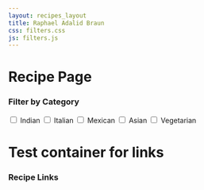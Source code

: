 ```yaml
---
layout: recipes_layout
title: Raphael Adalid Braun
css: filters.css
js: filters.js
---
```


# Recipe Page

<!-- <div class="filters-container">
  <h3>Filter by Category</h3>
  <label>
    <input type="checkbox" class="filter-checkbox" value="indian" onchange="applyFilters()"> Indian
  </label>
  <label>
    <input type="checkbox" class="filter-checkbox" value="asian" onchange="applyFilters()"> Asian
  </label>
  <label>
    <input type="checkbox" class="filter-checkbox" value="italian" onchange="applyFilters()"> Italian
  </label>
  <label>
    <input type="checkbox" class="filter-checkbox" value="mexican" onchange="applyFilters()"> Mexican
  </label>
</div> -->

<div class="filters-container">
  <h3>Filter by Category</h3>
  <label>
    <input type="checkbox" class="filter-checkbox" value="indian" onchange="filterRecipes()"> Indian
  </label>
  <label>
    <input type="checkbox" class="filter-checkbox" value="italian" onchange="filterRecipes()"> Italian
  </label>
  <label>
    <input type="checkbox" class="filter-checkbox" value="mexican" onchange="filterRecipes()"> Mexican
  </label>
  <label>
    <input type="checkbox" class="filter-checkbox" value="asian" onchange="filterRecipes()"> Asian
  </label>
  <label>
    <input type="checkbox" class="filter-checkbox" value="vegetarian" onchange="filterRecipes()"> Vegetarian
  </label>
</div>

<!-- ## other filters
<div class="filters-container">
  <h3>Filter by Category</h3>
  <label>
    <input type="checkbox" class="filter-checkbox" value="vegetarian" onchange="filterRecipes()"> Vegetarian
  </label>
</div> -->

# Test container for links

<div id="recipe-links-container">
  <h3>Recipe Links</h3>
  <div id="recipe-links"></div>
</div>

